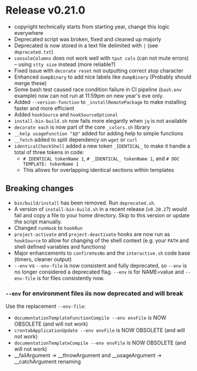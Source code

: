 # Release v0.21.0

- copyright technically starts from starting year, change this logic everywhere
- Deprecated script was broken, fixed and cleaned up majorly
- Deprecated is now stored in a text file delimited with `|` (see `deprecated.txt`)
- `consoleColumns` does not work well with `tput cols` (can not mute errors) – using `stty size` instead (more reliable?)
- Fixed issue with `decorate reset` not outputting correct stop character
- Enhanced `dumpBinary` to add nice labels like `dumpBinary` (Probably should merge these)
- Some bash test caused race condition failure in CI pipeline (`bash.env` example) now can not run at 11:59pm on new year's eve only.
- Added `--version-function` to `_installRemotePackage` to make installing faster and more efficient
- Added `hookSource` and `hookSourceOptional`
- `install-bin-build.sh` now fails more elegantly when `jq` is not available
- `decorate each` is now part of the core `_colors.sh` library
- `__help usageFunction "$@"` added for adding help to simple functions
- `__fetch` added to split dependency on `wget` or `curl`
- `identicalCheckShell` added a new token `_IDENTICAL_` to make it handle a total of three tokens in code:
    - `# IDENTICAL tokenName 1`, `# _IDENTICAL_ tokenName 1`, and `# DOC TEMPLATE: tokenName 1`
    - This allows for overlapping identical sections within templates

## Breaking changes

- `bin/build/install` has been removed. Run `deprecated.sh`.
- A version of `install-bin-build.sh` in a recent release (`v0.20.2`?) would fail and copy a file to your home directory. Skip to this version or update the script manually.
- Changed `runHook` to `hookRun`
- `project-activate` and `project-deactivate` hooks are now run as `hookSource` to allow for changing of the shell context (e.g. your `PATH` and shell defined variables and functions)
- Major enhancements to `confirmYesNo` and the `interactive.sh` code base (timers, cleaner output)
- ` --env ` vs ` --env-file ` is now consistent and fully deprecated, so `--env` is no longer considered a deprecated flag. `--env` is for NAME=value and `--env-file` is for files consistently now.

### `--env` for environment files iis now deprecated and will break

Use the replacement `--env-file`:

- `documentationTemplateFunctionCompile --env envFile` is NOW OBSOLETE (and will not work)
- `crontabApplicationUpdate --env envFile` is NOW OBSOLETE (and will not work)
- `documentationTemplateCompile --env envFile` is NOW OBSOLETE (and will not work)
- __failArgument -> __throwArgument and __usageArgument -> __catchArgument renaming
